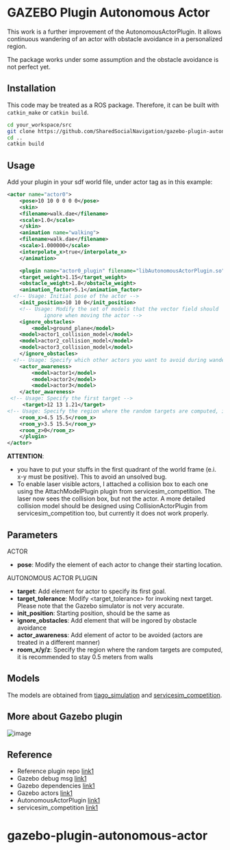 # GAZEBO Plugin Autonomous Actor

This work is a further improvement of the AutonomousActorPlugin. It allows continuous wandering of an actor with obstacle avoidance in a personalized region.  

The package works under some assumption and the obstacle avoidance is not perfect yet. 

## Installation

This code may be treated as a ROS package. Therefore, it can be built with `catkin_make` or `catkin build`.

```bash
cd your_workspace/src
git clone https://github.com/SharedSocialNavigation/gazebo-plugin-autonomous-actor.git
cd ..
catkin build
```

## Usage

Add your plugin in your sdf world file, under actor tag as in this example:  

```xml
<actor name="actor0">
    <pose>10 10 0 0 0 0</pose>
    <skin>
    <filename>walk.dae</filename>
    <scale>1.0</scale>
    </skin>
    <animation name="walking">
    <filename>walk.dae</filename>
    <scale>1.000000</scale>
    <interpolate_x>true</interpolate_x>
    </animation>

    <plugin name="actor0_plugin" filename="libAutonomousActorPlugin.so">
    <target_weight>1.15</target_weight>
    <obstacle_weight>1.8</obstacle_weight>
    <animation_factor>5.1</animation_factor>
  <!-- Usage: Initial pose of the actor -->
    <init_position>10 10 0</init_position>
    <!-- Usage: Modify the set of models that the vector field should
            ignore when moving the actor -->
    <ignore_obstacles>
        <model>ground_plane</model>
	<model>actor1_collision_model</model>
	<model>actor2_collision_model</model>
	<model>actor3_collision_model</model>
    </ignore_obstacles>
  <!-- Usage: Specify which other actors you want to avoid during wandering -->
    <actor_awareness>
        <model>actor1</model>
        <model>actor2</model>
        <model>actor3</model>
    </actor_awareness>
 <!-- Usage: Specify the first target -->
     <target>12 13 1.21</target>
<!-- Usage: Specify the region where the random targets are computed, it is recommended to stay 0.5 meters from walls -->
	<room_x>4.5 15.5</room_x>
	<room_y>3.5 15.5</room_y>
	<room_z>0</room_z>
    </plugin>
</actor>
```
**ATTENTION**: 
- you have to put your stuffs in the first quadrant of the world frame (e.i. x-y must be positive). This to avoid an unsolved bug. 
- To enable laser visible actors, I attached a collision box to each one using the AttachModelPlugin plugin from servicesim_competition. The laser now sees the collision box, but not the actor. A more detailed collision model should be designed using CollisionActorPlugin from servicesim_competition too, but currently it does not work properly. 

## Parameters

ACTOR  
- **pose**: Modify the <pose> element of each actor to change their starting location.

AUTONOMOUS ACTOR PLUGIN
- **target**: Add <target> element for actor to specify its first goal.
- **target_tolerance**: Modify <target_tolerance> for invoking next target. Please note that the Gazebo simulator is not very accurate.
- **init_position**: Starting position, should be the same as <pose>
- **ignore_obstacles**: Add <model> element that will be ingored by obstacle avoidance
- **actor_awareness**: Add <model> element of actor to be avoided (actors are treated in a different manner)
- **room_x/y/z**: Specify the region where the random targets are computed, it is recommended to stay 0.5 meters from walls


## Models

The models are obtained from [tiago_simulation](https://github.com/pal-robotics/tiago_simulation/tree/kinetic-devel/tiago_gazebo/models) and [servicesim_competition](https://github.com/osrf/servicesim/tree/master/servicesim_competition).

## More about Gazebo plugin

![image](https://raw.githubusercontent.com/osrf/gazebo_tutorials/master/install_dependencies_from_source/files/gazebo_dependency_tree.svg)

## Reference

- Reference plugin repo [link1](https://github.com/osrf/gazebo/tree/gazebo9/plugins)
- Gazebo debug msg [link1](https://answers.gazebosim.org//question/17428/how-print-the-output-of-a-plugin/)
- Gazebo dependencies [link1](http://gazebosim.org/tutorials?tut=install_dependencies_from_source)
- Gazebo actors [link1](http://gazebosim.org/tutorials?tut=actor&cat=build_robot)
- AutonomousActorPlugin [link1](https://github.com/BruceChanJianLe/gazebo-plugin-autonomous-actor)
- servicesim_competition [link1](https://github.com/osrf/servicesim/tree/master/servicesim_competition)
# gazebo-plugin-autonomous-actor
